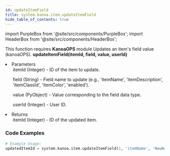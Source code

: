```yaml
---
id: updateItemField
title: system.kanoa.item.updateItemField
hide_table_of_contents: true
---
```


import PurpleBox from '@site/src/components/PurpleBox';
import HeaderBox from '@site/src/components/HeaderBox';

<PurpleBox>This function requires <b>KanoaOPS</b> module</PurpleBox>
<HeaderBox header="Description">Updates an item's field value (kanoaOPS).</HeaderBox>
<HeaderBox header="Syntax">
    <b>updateItemField(itemId, field, value, userId)</b>
    <li>Parameters <br />
        <ul>itemId (Integer) - ID of the item to update.</ul>
        <ul>field (String) - Field name to update (e.g., 'itemName', 'itemDescription', 'itemClassId', 'itemColor', 'enabled').</ul>
        <ul>value (PyObject) - Value corresponding to the field data type.</ul>
        <ul>userId (Integer) - User ID.</ul>
    </li>
    <li>Returns <br />
        <ul>itemId (Integer) - ID of the updated item.</ul>
    </li>
</HeaderBox>

### Code Examples

```python
# Example Usage:
updatedItemId = system.kanoa.item.updateItemField(1, 'itemName', 'NewName', 123)
